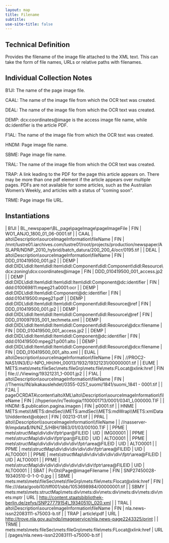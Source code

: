 ```yaml
---
layout: map
title: Filename
subtitle:  
use-site-title: false
---
```


## Technical Definition

Provides the filename of the image file attached to the XML text. This
can take the form of file names, URLs or relative paths with filenames.

## Individual Collection Notes

B1JI: The name of the page image file.

CAAL: The name of the image file from which the OCR text was created.

DEAL: The name of the image file from which the OCR text was created.

DEMP: dcx:coordinates@image is the access image file name, while
dc:identifier is the article PDF.

F1AL: The name of the image file from which the OCR text was created.

HNDM: Page image file name.

SBME: Page image file name.

TRAL: The name of the image file from which the OCR text was created.

TRAP: A link leading to the PDF for the page this article appears on.
There may be more than one pdf element if the article appears over
multiple pages. PDFs are not available for some articles, such as the
Australian Women’s Weekly, and articles with a status of “coming soon”.

TRME: Page image file URL.

## Instantiations

| B1JI  |  BL\_newspaper\\BL\_page\\pageImage\\pageImageFile  | FIN | WO1\_ANJO\_1800\_01\_06-0001.tif  |
| CAAL  |  alto\\Description\\sourceImageInformation\\fileName  | FIN | /mnt/lustre01.iarchives.com/lustre01/root/projects/production/newspaper/ASLAPR/NDNP\_2010\_hybrid/batch\_datura/200\_200\_4/ocr/0195.tif |
| DEAL  |  alto\\Description\\sourceImageInformation\\fileName  | FIN | DDD\_010419500\_001.jp2  |
| DEMP  |  didl:DIDL\\didl:Item\\didl:Item\\didl:Component\\didl:Component\\didl:Resource\\dcx:zoning\\dcx:coordinates@image | FIN | DDD\_010419500\_001\_access.jp2  |
| DEMP  |  didl:DIDL\\didl:Item\\didl:Item\\didl:Item\\didl:Component@dc:identifier  | FIN | ddd:010069811:mpeg21:a0001:ocr  |
| DEMP  |  didl:DIDL\\didl:Item\\didl:Component@dc:identifier  | FIN | ddd:010419500:mpeg21:pdf  |
| DEMP  |  didl:DIDL\\didl:Item\\didl:Item\\didl:Component\\didl:Resource@ref  | FIN | DDD\_010419500\_001.jp2  |
| DEMP  |  didl:DIDL\\didl:Item\\didl:Item\\didl:Component\\didl:Resource\\@ref  | FIN | DDD\_010097935\_001\_techmeta.xml  |
| DEMP  |  didl:DIDL\\didl:Item\\didl:Item\\didl:Component\\didl:Resource\\@dcx:filename  | FIN | DDD\_010419500\_001\_access.jp2  |
| DEMP  |  didl:DIDL\\didl:Item\\didl:Item\\didl:Component@dc:identifier  | FIN | ddd:010419500:mpeg21:p001:alto  |
| DEMP  |  didl:DIDL\\didl:Item\\didl:Item\\didl:Component\\didl:Resource\\@dcx:filename  | FIN | DDD\_010419500\_001\_alto.xml  |
| EUAL  |  alto\\Description\\sourceImageInformation\\fileName  | FIN | //PROC2-NAS1/IN3/EU-NPO\_HH/HH\_00013/1932/19321231/00000001.tif  |
| EUME  |  METS:mets\\mets:fileSec\\mets:fileGrp\\mets:file\\mets:FLocat@xlink:href  | FIN | file://./Viewing/19321231\_1-0001.jp2  |
| F1AL  |  alto\\Description\\sourceImageInformation\\fileName  | FIN | //Themis/IN/aikakauslehdet/0355-0257\_suomi/1841/suomi\_1841 - 0001.tif  |
| F2AL  |  pageOCRDATA\\content\\altoXML\\alto\\Description\\sourceImageInformation\\fileName  | FIN | //hyperion/in/Teologia/1100001713/0001/0341\_L000000.TIF  |
| HNDM::$.publication.pagina.imagen  | FIN | p0001.tif  |
| HNME  |  METS:mets\\METS:dmdSec\\METS:amdSec\\METS:mdWrap\\METS:xmlData\\hiddentext@object  | FIN | 00213-01.tif  |
| PPAL  |  alto\\Description\\sourceImageInformation\\fileName  |  | //nasserver-9/impdata$/IN/NZ\_5/HBH/1863/01/03/00100.TIF  |
| PPME  |  mets\\structMap\\div\\div\\fptr\\par@FILEID  | UID | IMG00001  |
| PPME  |  mets\\structMap\\div\\div\\fptr\\par@FILEID  | UID | ALTO0001  |
| PPME  |  mets\\structMap\\div\\div\\div\\div\\div\\fptr\\area@FILEID  | UID | ALTO0001  |
| PPME  |  mets\\structMap\\div\\div\\div\\div\\div\\fptr\\area@FILEID  | UID | ALTO0001  |
| PPME  |  mets\\structMap\\div\\div\\div\\div\\div\\fptr\\area@FILEID  | UID | ALTO0001  |
| PPME  |  mets\\structMap\\div\\div\\div\\div\\div\\div\\div\\fptr\\area@FILEID  | UID | ALTO0001  |
| SBAT  |  PcGts\\Page@imageFilename  | FIN | SNP27450028-19340510-0-1-0-0.jpg  |
| SBME  |  mets:mets\\mets\\fileSec\\mets\\fileGrp\\mets:file\\mets:Flocat@xlink:href  | FIN | file:///data/goobi10/tiff001/sbb/1053698984/00000001.tif  |
| SBMY  |  mets:mets\\mets:structMap\\mets:div\\mets:div\\mets:div\\mets:div\\mets:div\\mets:mptr  | URL | http://content.staatsbibliothek-berlin.de/zefys/SNP27779154\_19340510\_020.xml  |
| TRAL  |  alto\\Description\\sourceImageInformation\\fileName  | FIN | nla.news-issn22083111-s75003-b.tif  |
| TRAP  |  article\\pdf  | URL | http://trove.nla.gov.au/ndp/imageservice/nla.news-page2243325/print  |
| TRME  |  mets:mets\\mets:fileSec\\mets:fileGrp\\mets:file\\mets:FLocat@xlink:href  | URL | /pages/nla.news-issn22083111-s75000-b.tif  |
